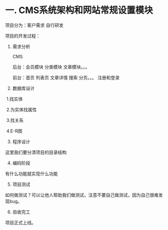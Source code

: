 # 一. CMS系统架构和网站常规设置模块

项目分为：客户需求 自行研发

项目的开发过程：

1. 需求分析

    CMS

      后台：会员模块 分类模块 文章模块。。。

      前台：首页 列表页 文章详情 搜索 分页。。。 注册和登录

2. 数据库设计

​        1.找实体

​        2.为实体找属性

​        3.找关系 

​        4.E-R图

3. 程序设计

这里我们要分清项目的目录结构

4. 编码阶段

有什么功能就实现什么功能

5. 项目测试

如何做测试？可以让他人帮助我们做测试，注意不要自己做测试，因为自己很难发现bug。

6. 验收完工

项目正式上线。

 